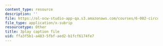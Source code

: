 ```yaml
---
content_type: resource
description: ''
file: https://ol-ocw-studio-app-qa.s3.amazonaws.com/courses/6-002-circuits-and-electronics-spring-2007/ffa3f5b1a4835fbfaed2b1fcf6174fe7_ypX20WnHNQw.vtt
file_type: application/x-subrip
resourcetype: Other
title: 3play caption file
uid: ffa3f5b1-a483-5fbf-aed2-b1fcf6174fe7
---
```

